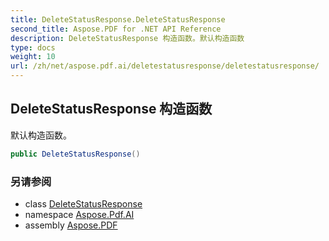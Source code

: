 ```yaml
---
title: DeleteStatusResponse.DeleteStatusResponse
second_title: Aspose.PDF for .NET API Reference
description: DeleteStatusResponse 构造函数。默认构造函数
type: docs
weight: 10
url: /zh/net/aspose.pdf.ai/deletestatusresponse/deletestatusresponse/
---
```

## DeleteStatusResponse 构造函数

默认构造函数。

```csharp
public DeleteStatusResponse()
```

### 另请参阅

* class [DeleteStatusResponse](../)
* namespace [Aspose.Pdf.AI](../../../aspose.pdf.ai/)
* assembly [Aspose.PDF](../../../)
